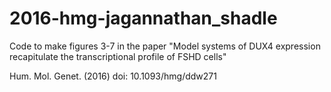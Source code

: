 # 2016-hmg-jagannathan_shadle
Code to make figures 3-7 in the paper "Model systems of DUX4 expression recapitulate the transcriptional profile of FSHD cells"

Hum. Mol. Genet. (2016)
doi: 10.1093/hmg/ddw271
